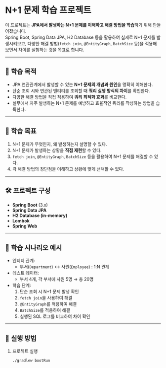 # N+1 문제 학습 프로젝트

이 프로젝트는 **JPA에서 발생하는 N+1 문제를 이해하고 해결 방법을 학습**하기 위해 만들어졌습니다.   
Spring Boot, Spring Data JPA, H2 Database 등을 활용하여 실제로 N+1 문제를 발생시켜보고, 다양한 해결 방법(`fetch join`, `@EntityGraph`, `BatchSize` 등)을 적용해 보면서 차이를 실험하는 것을 목표로 합니다.

---

## 📌 학습 목적
- JPA 연관관계에서 발생할 수 있는 **N+1 문제의 개념과 원인**을 명확히 이해한다.
- 단순 조회 시와 연관된 엔티티를 조회할 때 **쿼리 실행 방식의 차이**를 확인한다.
- 다양한 해결 방법을 직접 적용하여 **쿼리 최적화 효과**를 비교한다.
- 실무에서 자주 발생하는 N+1 문제를 예방하고 효율적인 쿼리를 작성하는 방법을 습득한다.

---

## 🎯 학습 목표
1. N+1 문제가 무엇인지, 왜 발생하는지 설명할 수 있다.
2. N+1 문제가 발생하는 상황을 **직접 재현**할 수 있다.
3. `fetch join`, `@EntityGraph`, `BatchSize` 등을 활용하여 N+1 문제를 해결할 수 있다.
4. 각 해결 방법의 장단점을 이해하고 상황에 맞게 선택할 수 있다.

---

## 🛠️ 프로젝트 구성
- **Spring Boot** (3.x)
- **Spring Data JPA**
- **H2 Database (in-memory)**
- **Lombok**
- **Spring Web**

---

## 📖 학습 시나리오 예시
- 엔티티 관계:
    - 부서(`Department`) ↔ 사원(`Employee`) : 1:N 관계
- 테스트 데이터:
    - 부서 4개, 각 부서에 사원 5명 → 총 20명
- 학습 단계:
    1. 단순 조회 시 N+1 문제 발생 확인
    2. `fetch join`을 사용하여 해결
    3. `@EntityGraph`를 적용하여 해결
    4. `BatchSize`를 적용하여 해결
    5. 실행된 SQL 로그를 비교하여 차이 확인

---

## 🚀 실행 방법
1. 프로젝트 실행
   ```bash
   ./gradlew bootRun
